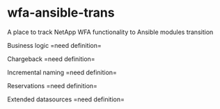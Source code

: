 # wfa-ansible-trans
A place to track NetApp WFA functionality to Ansible modules transition

Business logic
=need definition=

Chargeback
=need definition=

Incremental naming
=need definition=

Reservations
=need definition=

Extended datasources 
=need definition=
